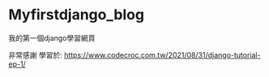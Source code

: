 # Myfirstdjango_blog
我的第一個django學習網頁

非常感謝
學習於:
https://www.codecroc.com.tw/2021/08/31/django-tutorial-ep-1/
